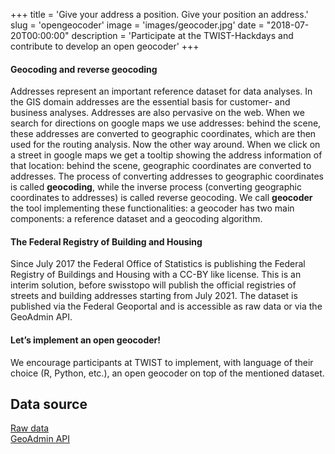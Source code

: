 +++
title = 'Give your address a position. Give your position an address.'
slug = 'opengeocoder'
image = 'images/geocoder.jpg'
date = "2018-07-20T00:00:00"
description = 'Participate at the TWIST-Hackdays and contribute to develop an open geocoder'
+++

#### Geocoding and reverse geocoding

Addresses represent an important reference dataset for data analyses. In the GIS domain addresses are the essential basis for customer- and business analyses.
Addresses are also pervasive on the web. When we search for directions on google maps we use addresses: behind the scene, these addresses are converted to geographic coordinates, which are then used for the routing analysis. 
Now the other way around. When we click on a street in google maps we get a tooltip showing the address information of that location: behind the scene, geographic coordinates are converted to addresses. The process of converting addresses to geographic coordinates is called **geocoding**, while the inverse process (converting geographic coordinates to addresses) is called reverse geocoding.
We call **geocoder** the tool implementing these functionalities: a geocoder has two main components: a reference dataset and a geocoding algorithm.

#### The Federal Registry of Building and Housing

Since July 2017 the Federal Office of Statistics is publishing the Federal Registry of Buildings and Housing with a CC-BY like license. This is an interim solution, before swisstopo will publish the official registries of streets and building addresses starting from July 2021.
The dataset is published via the Federal Geoportal and is accessible as raw data or via the GeoAdmin API.

#### Let’s implement an open geocoder!

We encourage participants at TWIST to implement, with language of their choice (R, Python, etc.), an open geocoder on top of the mentioned dataset.

## Data source

[Raw data](https://data.geo.admin.ch/ch.bfs.gebaeude_wohnungs_register/)   
[GeoAdmin API](http://api3.geo.admin.ch/services/sdiservices.html#search)
